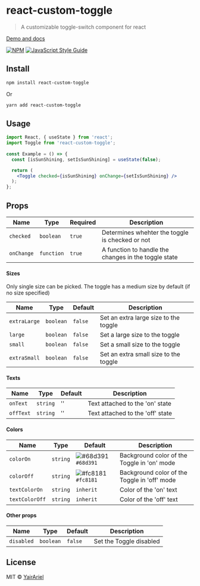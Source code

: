 # react-custom-toggle

> A customizable toggle-switch component for react

[Demo and docs](https://yairariel.github.io/react-custom-toggle-example/)

[![NPM](https://img.shields.io/npm/v/react-custom-toggle.svg)](https://www.npmjs.com/package/react-custom-toggle) [![JavaScript Style Guide](https://img.shields.io/badge/code_style-standard-brightgreen.svg)](https://standardjs.com)

## Install

```bash
npm install react-custom-toggle
```

Or

```bash
yarn add react-custom-toggle
```

## Usage

```jsx
import React, { useState } from 'react';
import Toggle from 'react-custom-toggle';
     
const Example = () => {
  const [isSunShining, setIsSunShining] = useState(false);

  return (
    <Toggle checked={isSunShining} onChange={setIsSunShining} />
  );
};
```

## **Props**

| Name       | Type       | Required | Description                                          | 
| -----------| ---------- | -------- | ---------------------------------------------------- |
| `checked`  | `boolean`  | `true`   | Determines whehter the toggle is checked or not      |
| `onChange` | `function` | `true`   | A function to handle the changes in the toggle state |

#### Sizes

Only single size can be picked. The toggle has a medium size by default (if no size specified)

| Name         | Type      | Default | Description                           |
| ------------ | --------- | ------- | ------------------------------------- |
| `extraLarge` | `boolean` | `false` | Set an extra large size to the toggle |
| `large`      | `boolean` | `false` | Set a large size to the toggle        |
| `small`      | `boolean` | `false` | Set a small size to the toggle        |
| `extraSmall` | `boolean` | `false` | Set an extra small size to the toggle |

#### Texts

| Name      | Type     | Default | Description                      |
| --------- | -------- | ------- | -------------------------------- |
| `onText`  | `string` | ''      | Text attached to the 'on' state  |
| `offText` | `string` | ''      | Text attached to the 'off' state |

#### Colors

| Name           | Type     | Default                                                                  | Description                                  |
| -------------- | -------- | ------------------------------------------------------------------------ | -------------------------------------------- |
| `colorOn`      | `string` | ![#68d391](https://via.placeholder.com/15/68d391/000000?text=+)`#68d391` | Background color of the Toggle in 'on' mode  |
| `colorOff`     | `string` | ![#fc8181](https://via.placeholder.com/15/fc8181/000000?text=+)`#fc8181` | Background color of the Toggle in 'off' mode |
| `textColorOn`  | `string` | `inherit`                                                                | Color of the 'on' text                       |
| `textColorOff` | `string` | `inherit`                                                                | Color of the 'off' text                      |

#### Other props

| Name       | Type      | Default | Description             |
| ---------- | --------- | ------- | ----------------------- |
| `disabled` | `boolean` | `false` | Set the Toggle disabled |

## License

MIT © [YairAriel](https://github.com/YairAriel)

